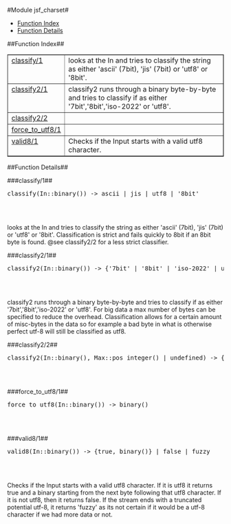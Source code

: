 

#Module jsf_charset#
* [Function Index](#index)
* [Function Details](#functions)




<a name="index"></a>

##Function Index##


<table width="100%" border="1" cellspacing="0" cellpadding="2" summary="function index"><tr><td valign="top"><a href="#classify-1">classify/1</a></td><td>looks at the In and tries to classify the string as either
'ascii' (7bit), 'jis' (7bit) or 'utf8' or '8bit'.</td></tr><tr><td valign="top"><a href="#classify2-1">classify2/1</a></td><td>classify2 runs through a binary byte-by-byte and tries to classify
if as either '7bit','8bit','iso-2022' or 'utf8'.</td></tr><tr><td valign="top"><a href="#classify2-2">classify2/2</a></td><td></td></tr><tr><td valign="top"><a href="#force_to_utf8-1">force_to_utf8/1</a></td><td></td></tr><tr><td valign="top"><a href="#valid8-1">valid8/1</a></td><td>Checks if the Input starts with a valid utf8 character.</td></tr></table>


<a name="functions"></a>

##Function Details##

<a name="classify-1"></a>

###classify/1##




<pre>classify(In::binary()) -&gt; ascii | jis | utf8 | '8bit'</pre>
<br></br>




looks at the In and tries to classify the string as either
'ascii' (7bit), 'jis' (7bit) or 'utf8' or '8bit'. Classification is
strict and fails quickly to 8bit if an 8bit byte is found. @see
classify2/2 for a less strict classifier.<a name="classify2-1"></a>

###classify2/1##




<pre>classify2(In::binary()) -&gt; {'7bit' | '8bit' | 'iso-2022' | utf8, non_neg_integer()}</pre>
<br></br>




classify2 runs through a binary byte-by-byte and tries to classify
if as either '7bit','8bit','iso-2022' or 'utf8'. For big data a max number
of bytes can be specified to reduce the overhead. Classification allows
for a certain amount of misc-bytes in the data so for example a bad byte
in what is otherwise perfect utf-8 will still be classified as utf8.<a name="classify2-2"></a>

###classify2/2##




<pre>classify2(In::binary(), Max::pos_integer() | undefined) -&gt; {'7bit' | '8bit' | 'iso-2022' | utf8, non_neg_integer()}</pre>
<br></br>


<a name="force_to_utf8-1"></a>

###force_to_utf8/1##




<pre>force_to_utf8(In::binary()) -&gt; binary()</pre>
<br></br>


<a name="valid8-1"></a>

###valid8/1##




<pre>valid8(In::binary()) -&gt; {true, binary()} | false | fuzzy</pre>
<br></br>




Checks if the Input starts with a valid utf8 character. If it is
utf8 it returns true and a binary starting from the next byte following
that utf8 character. If it is not utf8, then it returns false. If the
stream ends with a truncated potential utf-8, it returns 'fuzzy' as its
not certain if it would be a utf-8 character if we had more data or not.
